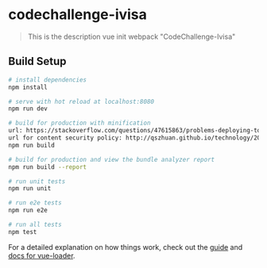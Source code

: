 # codechallenge-ivisa

> This is the description
> vue init webpack "CodeChallenge-Ivisa"

## Build Setup

``` bash
# install dependencies
npm install

# serve with hot reload at localhost:8080
npm run dev

# build for production with minification
url: https://stackoverflow.com/questions/47615863/problems-deploying-to-github-pages-with-vue-project
url for content security policy: http://qszhuan.github.io/technology/2015/08/12/add_csp_to_github_blog
npm run build

# build for production and view the bundle analyzer report
npm run build --report

# run unit tests
npm run unit

# run e2e tests
npm run e2e

# run all tests
npm test
```

For a detailed explanation on how things work, check out the [guide](http://vuejs-templates.github.io/webpack/) and [docs for vue-loader](http://vuejs.github.io/vue-loader).
